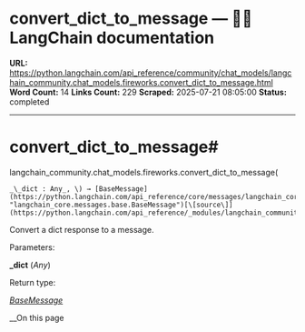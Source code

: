 # convert_dict_to_message — 🦜🔗 LangChain  documentation

**URL:** https://python.langchain.com/api_reference/community/chat_models/langchain_community.chat_models.fireworks.convert_dict_to_message.html
**Word Count:** 14
**Links Count:** 229
**Scraped:** 2025-07-21 08:05:00
**Status:** completed

---

# convert\_dict\_to\_message\#

langchain\_community.chat\_models.fireworks.convert\_dict\_to\_message\(

    _\_dict : Any_, \) → [BaseMessage](https://python.langchain.com/api_reference/core/messages/langchain_core.messages.base.BaseMessage.html#langchain_core.messages.base.BaseMessage "langchain_core.messages.base.BaseMessage")[\[source\]](https://python.langchain.com/api_reference/_modules/langchain_community/chat_models/fireworks.html#convert_dict_to_message)\#     

Convert a dict response to a message.

Parameters:     

**\_dict** \(_Any_\)

Return type:     

[_BaseMessage_](https://python.langchain.com/api_reference/core/messages/langchain_core.messages.base.BaseMessage.html#langchain_core.messages.base.BaseMessage "langchain_core.messages.base.BaseMessage")

__On this page